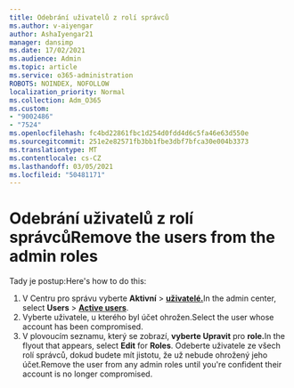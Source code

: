 ```yaml
---
title: Odebrání uživatelů z rolí správců
ms.author: v-aiyengar
author: AshaIyengar21
manager: dansimp
ms.date: 17/02/2021
ms.audience: Admin
ms.topic: article
ms.service: o365-administration
ROBOTS: NOINDEX, NOFOLLOW
localization_priority: Normal
ms.collection: Adm_O365
ms.custom:
- "9002486"
- "7524"
ms.openlocfilehash: fc4bd22861fbc1d254d0fdd4d6c5fa46e63d550e
ms.sourcegitcommit: 251e2e82571fb3bb1fbe3dbf7bfca30e004b3373
ms.translationtype: MT
ms.contentlocale: cs-CZ
ms.lasthandoff: 03/05/2021
ms.locfileid: "50481171"
---
```

# <a name="remove-the-users-from-the-admin-roles"></a><span data-ttu-id="a826c-102">Odebrání uživatelů z rolí správců</span><span class="sxs-lookup"><span data-stu-id="a826c-102">Remove the users from the admin roles</span></span>

<span data-ttu-id="a826c-103">Tady je postup:</span><span class="sxs-lookup"><span data-stu-id="a826c-103">Here's how to do this:</span></span>

1. <span data-ttu-id="a826c-104">V Centru pro správu vyberte **Aktivní**  >  [**uživatelé.**](https://go.microsoft.com/fwlink/p/?linkid=834822)</span><span class="sxs-lookup"><span data-stu-id="a826c-104">In the admin center, select **Users** > [**Active users**](https://go.microsoft.com/fwlink/p/?linkid=834822).</span></span>
1. <span data-ttu-id="a826c-105">Vyberte uživatele, u kterého byl účet ohrožen.</span><span class="sxs-lookup"><span data-stu-id="a826c-105">Select the user whose account has been compromised.</span></span>
1. <span data-ttu-id="a826c-106">V plovoucím seznamu, který se zobrazí, **vyberte Upravit** pro **role.**</span><span class="sxs-lookup"><span data-stu-id="a826c-106">In the flyout that appears, select **Edit** for **Roles**.</span></span> <span data-ttu-id="a826c-107">Odeberte uživatele ze všech rolí správců, dokud budete mít jistotu, že už nebude ohrožený jeho účet.</span><span class="sxs-lookup"><span data-stu-id="a826c-107">Remove the user from any admin roles until you're confident their account is no longer compromised.</span></span>

